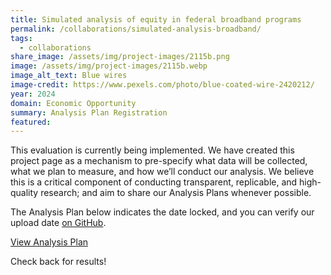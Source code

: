 ```yaml
---
title: Simulated analysis of equity in federal broadband programs
permalink: /collaborations/simulated-analysis-broadband/
tags:
  - collaborations
share_image: /assets/img/project-images/2115b.png
image: /assets/img/project-images/2115b.webp
image_alt_text: Blue wires
image-credit: https://www.pexels.com/photo/blue-coated-wire-2420212/
year: 2024
domain: Economic Opportunity
summary: Analysis Plan Registration 
featured: 
---
```


This evaluation is currently being implemented. We have created this project page as a mechanism to pre-specify what data will be collected, what we plan to measure, and how we’ll conduct our analysis. We believe this is a critical component of conducting transparent, replicable, and high-quality research; and aim to share our Analysis Plans whenever possible.

The Analysis Plan below indicates the date locked, and you can verify our upload date <a class="usa-link usa-link--external" href="https://github.com/gsa-oes/office-of-evaluation-sciences/commits/master/assets/analysis/2115B-analysis-plan.pdf">on GitHub</a>. 

<p><a class="usa-button" href="https://oes.gsa.gov/assets/analysis/2115B-analysis-plan.pdf">View Analysis Plan</a></p>

Check back for results!
